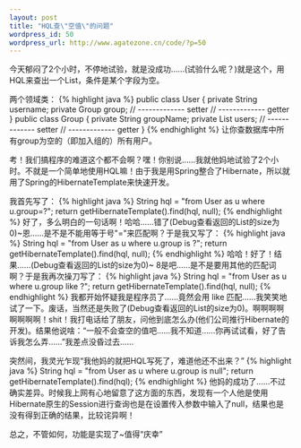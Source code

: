 ```yaml
--- 
layout: post
title: "HQL查\"空值\"的问题"
wordpress_id: 50
wordpress_url: http://www.agatezone.cn/code/?p=50
---
```

今天郁闷了2个小时，不停地试验，就是没成功……(试验什么呢？)就是这个，用HQL来查出一个List，条件是某个字段为空。

两个领域类：
{% highlight java %}
public class User {
	private String username;
	private Group group;
	// ------------- setter
	// ------------- getter
}
public class Group {
	private String groupName;
	private List<User> users;
	// ------------- setter
	// ------------- getter
}
{% endhighlight %}
让你查数据库中所有group为空的（即加入组的）所有用户。
<!--more-->
考！我们搞程序的难道这个都不会啊？嘿！你别说……我就他妈地试验了2个小时。不就是一个简单地使用HQL嘛！由于我是用Spring整合了Hibernate，所以就用了Spring的HibernateTemplate来快速开发。

我首先写了：
{% highlight java %}
String hql = "from User as u where u.group=?";
return getHibernateTemplate().find(hql, null);
{% endhighlight %}
好了，多么明白的一句话啊！哈哈……错了(Debug查看返回的List的size为0)~恩……是不是不能用等于号"="来匹配啊？于是我又写了：
{% highlight java %}
String hql = "from User as u where u.group is ?";
return getHibernateTemplate().find(hql, null);
{% endhighlight %}
哈哈！好了！结果……(Debug查看返回的List的size为0)~ 8是吧……是不是要用其他的匹配词啊？于是我再次操刀写了：
{% highlight java %}
String hql = "from User as u where u.group like ?";
return getHibernateTemplate().find(hql, null);
{% endhighlight %}
我都开始怀疑我是程序员了……竟然会用 like 匹配……我笑笑地试了一下。废话，当然还是失败了(Debug查看返回的List的size为0)。啊啊啊啊啊啊啊啊！shit！我打电话给了朋友，问他到底怎么办(他们公司推行Hibernate的开发)。结果他说啥：“一般不会查空的值吧……我不知道……你再试试看，好了告诉我怎么弄……”我差点没昏过去……

突然间，我灵光乍现“我他妈的就把HQL写死了，难道他还不出来？”
{% highlight java %}
String hql = "from User as u where u.group is null";
return getHibernateTemplate().find(hql);
{% endhighlight %}
他妈的成功了……不过确实差异。时候我上网有心地留意了这方面的东西，发现有一个人他是使用Hibernate原生的Session进行查询也是在设置传入参数中输入了null，结果也是没有得到正确的结果，比较诧异啊！

总之，不管如何，功能是实现了~值得“庆幸”
